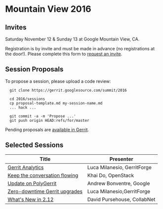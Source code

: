 # Mountain View 2016

## Invites

Saturday November 12 & Sunday 13 at Google Mountain View, CA.

Registration is by invite and must be made in advance (no
registrations at the door!).  Please complete this form to
[request an invite](https://goo.gl/forms/oeEnQweHl2noNSnn1).

## Session Proposals

To propose a session, please upload a code review:

```
  git clone https://gerrit.googlesource.com/summit/2016

  cd 2016/sessions
  cp proposal-template.md my-session-name.md
  ... hack ...

  git commit -a -m 'Propose ...'
  git push origin HEAD:refs/for/master
```

Pending proposals are [available in Gerrit][open].

[open]: https://gerrit-review.googlesource.com/#/q/is:open+project:summit/2016

## Selected Sessions

| Title | Presenter |
|-------|-----------|
| [Gerrit Analytics](sessions/gerrit-analytics.md) | Luca Milanesio, GerritForge |
| [Keep the conversation flowing](keep-the-converstion-flowing.md) | Khai Do, OpenStack |
| [Update on PolyGerrit](sessions/polygerrit.md) | Andrew Bonventre, Google |
| [Zero-downtime Gerrit upgrades](zero-downtime-upgrade.md) | Luca Milanesio,GerritForge |
| [What's New in 2.12](new-in-2.12.md) | David Pursehouse, CollabNet |

